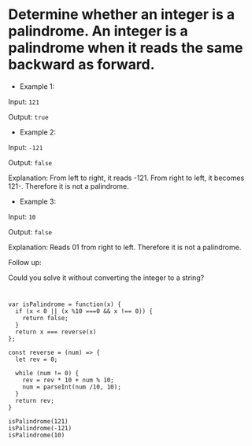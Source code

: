# Determine whether an integer is a palindrome. An integer is a palindrome when it reads the same backward as forward.


- Example 1:

Input: `121`

Output: `true`

- Example 2:

Input: `-121`

Output: `false`

Explanation: From left to right, it reads -121. From right to left, it becomes 121-. Therefore it is not a palindrome.

- Example 3:

Input: `10`

Output: `false`

Explanation: Reads 01 from right to left. Therefore it is not a palindrome.

Follow up:

Could you solve it without converting the integer to a string?

#

```
var isPalindrome = function(x) {
  if (x < 0 || (x %10 ===0 && x !== 0)) {
    return false;
  }
  return x === reverse(x)
};

const reverse = (num) => {
  let rev = 0;
  
  while (num != 0) {
    rev = rev * 10 + num % 10;
    num = parseInt(num /10, 10);
  }
  return rev;
}

isPalindrome(121)
isPalindrome(-121)
isPalindrome(10)

```
